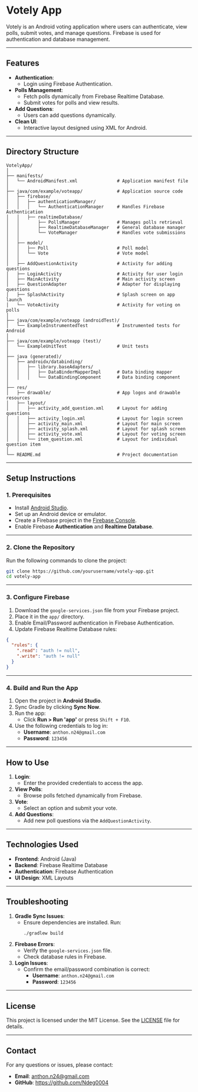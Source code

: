 # Votely App

Votely is an Android voting application where users can authenticate, view polls, submit votes, and manage questions. Firebase is used for authentication and database management.

---

## **Features**

- **Authentication**:
  - Login using Firebase Authentication.
- **Polls Management**:
  - Fetch polls dynamically from Firebase Realtime Database.
  - Submit votes for polls and view results.
- **Add Questions**:
  - Users can add questions dynamically.
- **Clean UI**:
  - Interactive layout designed using XML for Android.

---

## **Directory Structure**

```
VotelyApp/
│
├── manifests/
│   └── AndroidManifest.xml               # Application manifest file
│
├── java/com/example/voteapp/             # Application source code
│   ├── firebase/
│   │   ├── authenticationManager/
│   │   │   └── AuthenticationManager     # Handles Firebase Authentication
│   │   ├── realtimeDatabase/
│   │       ├── PollsManager              # Manages polls retrieval
│   │       ├── RealtimeDatabaseManager   # General database manager
│   │       └── VoteManager               # Handles vote submissions
│   │
│   ├── model/
│   │   ├── Poll                          # Poll model
│   │   └── Vote                          # Vote model
│   │
│   ├── AddQuestionActivity               # Activity for adding questions
│   ├── LoginActivity                     # Activity for user login
│   ├── MainActivity                      # Main activity screen
│   ├── QuestionAdapter                   # Adapter for displaying questions
│   ├── SplashActivity                    # Splash screen on app launch
│   └── VoteActivity                      # Activity for voting on polls
│
├── java/com/example/voteapp (androidTest)/
│   └── ExampleInstrumentedTest           # Instrumented tests for Android
│
├── java/com/example/voteapp (test)/
│   └── ExampleUnitTest                   # Unit tests
│
├── java (generated)/
│   ├── androidx/databinding/
│   │   ├── library.baseAdapters/
│   │   │   ├── DataBinderMapperImpl      # Data binding mapper
│   │   │   └── DataBindingComponent      # Data binding component
│
├── res/
│   ├── drawable/                         # App logos and drawable resources
│   ├── layout/
│   │   ├── activity_add_question.xml     # Layout for adding questions
│   │   ├── activity_login.xml            # Layout for login screen
│   │   ├── activity_main.xml             # Layout for main screen
│   │   ├── activity_splash.xml           # Layout for splash screen
│   │   ├── activity_vote.xml             # Layout for voting screen
│   │   └── item_question.xml             # Layout for individual question item
│
└── README.md                             # Project documentation
```

---

## **Setup Instructions**

### **1. Prerequisites**

- Install [Android Studio](https://developer.android.com/studio).
- Set up an Android device or emulator.
- Create a Firebase project in the [Firebase Console](https://console.firebase.google.com/).
- Enable Firebase **Authentication** and **Realtime Database**.

---

### **2. Clone the Repository**

Run the following commands to clone the project:

```bash
git clone https://github.com/yourusername/votely-app.git
cd votely-app
```

---

### **3. Configure Firebase**

1. Download the `google-services.json` file from your Firebase project.
2. Place it in the `app/` directory.
3. Enable Email/Password authentication in Firebase Authentication.
4. Update Firebase Realtime Database rules:

```json
{
  "rules": {
    ".read": "auth != null",
    ".write": "auth != null"
  }
}
```

---

### **4. Build and Run the App**

1. Open the project in **Android Studio**.
2. Sync Gradle by clicking **Sync Now**.
3. Run the app:
   - Click **Run > Run 'app'** or press `Shift + F10`.
4. Use the following credentials to log in:
   - **Username**: `anthon.n24@gmail.com`
   - **Password**: `123456`

---

## **How to Use**

1. **Login**:
   - Enter the provided credentials to access the app.
2. **View Polls**:
   - Browse polls fetched dynamically from Firebase.
3. **Vote**:
   - Select an option and submit your vote.
4. **Add Questions**:
   - Add new poll questions via the `AddQuestionActivity`.

---

## **Technologies Used**

- **Frontend**: Android (Java)
- **Backend**: Firebase Realtime Database
- **Authentication**: Firebase Authentication
- **UI Design**: XML Layouts

---

## **Troubleshooting**

1. **Gradle Sync Issues**:
   - Ensure dependencies are installed. Run:
     ```bash
     ./gradlew build
     ```
2. **Firebase Errors**:
   - Verify the `google-services.json` file.
   - Check database rules in Firebase.
3. **Login Issues**:
   - Confirm the email/password combination is correct:
     - **Username**: `anthon.n24@gmail.com`
     - **Password**: `123456`

---

## **License**

This project is licensed under the MIT License. See the [LICENSE](./LICENSE) file for details.

---

## **Contact**

For any questions or issues, please contact:

- **Email**: anthon.n24@gmail.com
- **GitHub**: https://github.com/Ndeg0004
